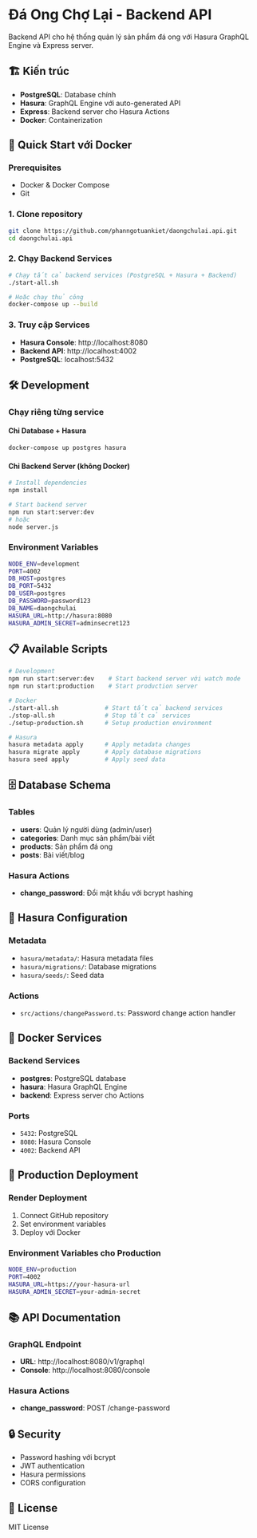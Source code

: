 # Đá Ong Chợ Lại - Backend API

Backend API cho hệ thống quản lý sản phẩm đá ong với Hasura GraphQL Engine và Express server.

## 🏗️ Kiến trúc

- **PostgreSQL**: Database chính
- **Hasura**: GraphQL Engine với auto-generated API
- **Express**: Backend server cho Hasura Actions
- **Docker**: Containerization

## 🚀 Quick Start với Docker

### Prerequisites
- Docker & Docker Compose
- Git

### 1. Clone repository
```bash
git clone https://github.com/phanngotuankiet/daongchulai.api.git
cd daongchulai.api
```

### 2. Chạy Backend Services
```bash
# Chạy tất cả backend services (PostgreSQL + Hasura + Backend)
./start-all.sh

# Hoặc chạy thủ công
docker-compose up --build
```

### 3. Truy cập Services
- **Hasura Console**: http://localhost:8080
- **Backend API**: http://localhost:4002
- **PostgreSQL**: localhost:5432

## 🛠️ Development

### Chạy riêng từng service

#### Chỉ Database + Hasura
```bash
docker-compose up postgres hasura
```

#### Chỉ Backend Server (không Docker)
```bash
# Install dependencies
npm install

# Start backend server
npm run start:server:dev
# hoặc
node server.js
```

### Environment Variables
```bash
NODE_ENV=development
PORT=4002
DB_HOST=postgres
DB_PORT=5432
DB_USER=postgres
DB_PASSWORD=password123
DB_NAME=daongchulai
HASURA_URL=http://hasura:8080
HASURA_ADMIN_SECRET=adminsecret123
```

## 📋 Available Scripts

```bash
# Development
npm run start:server:dev    # Start backend server với watch mode
npm run start:production    # Start production server

# Docker
./start-all.sh             # Start tất cả backend services
./stop-all.sh              # Stop tất cả services
./setup-production.sh      # Setup production environment

# Hasura
hasura metadata apply      # Apply metadata changes
hasura migrate apply       # Apply database migrations
hasura seed apply          # Apply seed data
```

## 🗄️ Database Schema

### Tables
- **users**: Quản lý người dùng (admin/user)
- **categories**: Danh mục sản phẩm/bài viết
- **products**: Sản phẩm đá ong
- **posts**: Bài viết/blog

### Hasura Actions
- **change_password**: Đổi mật khẩu với bcrypt hashing

## 🔧 Hasura Configuration

### Metadata
- `hasura/metadata/`: Hasura metadata files
- `hasura/migrations/`: Database migrations
- `hasura/seeds/`: Seed data

### Actions
- `src/actions/changePassword.ts`: Password change action handler

## 🐳 Docker Services

### Backend Services
- **postgres**: PostgreSQL database
- **hasura**: Hasura GraphQL Engine
- **backend**: Express server cho Actions

### Ports
- `5432`: PostgreSQL
- `8080`: Hasura Console
- `4002`: Backend API

## 🚀 Production Deployment

### Render Deployment
1. Connect GitHub repository
2. Set environment variables
3. Deploy với Docker

### Environment Variables cho Production
```bash
NODE_ENV=production
PORT=4002
HASURA_URL=https://your-hasura-url
HASURA_ADMIN_SECRET=your-admin-secret
```

## 📚 API Documentation

### GraphQL Endpoint
- **URL**: http://localhost:8080/v1/graphql
- **Console**: http://localhost:8080/console

### Hasura Actions
- **change_password**: POST /change-password

## 🔒 Security

- Password hashing với bcrypt
- JWT authentication
- Hasura permissions
- CORS configuration

## 📝 License

MIT License
